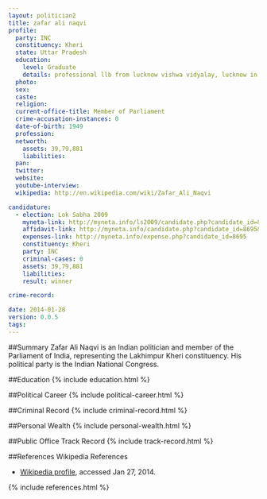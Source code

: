 ```yaml
---
layout: politician2
title: zafar ali naqvi
profile: 
  party: INC
  constituency: Kheri
  state: Uttar Pradesh
  education: 
    level: Graduate
    details: professional llb from lucknow vishwa vidyalay, lucknow in the year 1974
  photo: 
  sex: 
  caste: 
  religion: 
  current-office-title: Member of Parliament
  crime-accusation-instances: 0
  date-of-birth: 1949
  profession: 
  networth: 
    assets: 39,79,881
    liabilities: 
  pan: 
  twitter: 
  website: 
  youtube-interview: 
  wikipedia: http://en.wikipedia.com/wiki/Zafar_Ali_Naqvi

candidature: 
  - election: Lok Sabha 2009
    myneta-link: http://myneta.info/ls2009/candidate.php?candidate_id=8695
    affidavit-link: http://myneta.info/candidate.php?candidate_id=8695&scan=original
    expenses-link: http://myneta.info/expense.php?candidate_id=8695
    constituency: Kheri 
    party: INC
    criminal-cases: 0
    assets: 39,79,881
    liabilities: 
    result: winner 

crime-record: 

date: 2014-01-28
version: 0.0.5
tags: 
---
```

##Summary
Zafar Ali Naqvi is an Indian politician and member of the Parliament of India, representing the Lakhimpur Kheri constituency. His political party is the Indian National Congress.




##Education
{% include education.html %}


##Political Career
{% include political-career.html %}


##Criminal Record
{% include criminal-record.html %}


##Personal Wealth
{% include personal-wealth.html %}


##Public Office Track Record
{% include track-record.html %}


##References
Wikipedia References
- [Wikipedia profile]({{page.profile.wikipedia}}), accessed Jan 27, 2014.



{% include references.html %}